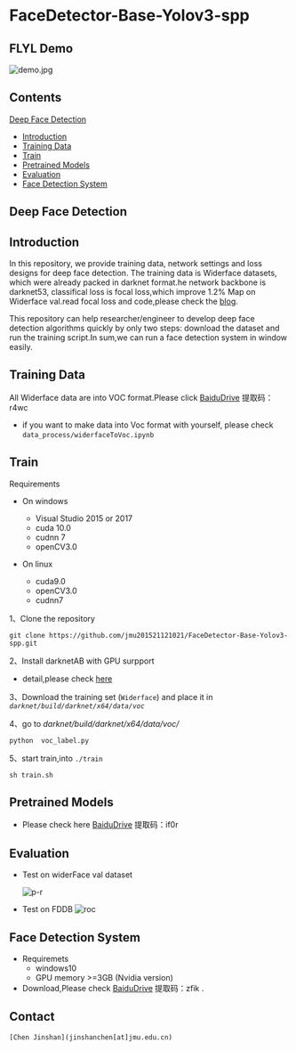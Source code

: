# FaceDetector-Base-Yolov3-spp

## FLYL Demo

![demo.jpg](https://github.com/jmu201521121021/FaceDetector-Base-Yolov3-spp/blob/master/results/face-test1.jpg)

## Contents
[Deep Face Detection](#deep-face-detection)
- [Introduction](#introduction)
- [Training Data](#training-data)
- [Train](#train)
- [Pretrained Models](#pretrained-models)
- [Evaluation](#evaluation)
- [Face Detection System](#face-detection-system)

## Deep Face Detection

## Introduction

In this repository, we provide training data, network settings and loss designs for deep face detection.
The training data is Widerface datasets, which were already packed in darknet  format.he network backbone is darknet53, classifical loss is focal loss,which  improve 1.2%  Map on Widerface val.read focal loss and code,please check the [blog](https://blog.csdn.net/jmu201521121021/article/details/87907324).

This repository can help researcher/engineer to develop deep face detection  algorithms quickly by only two steps: download the dataset and run the training script.In sum,we can run a face detection system in window easily.

## Training Data

All Widerface data are into VOC format.Please click [BaiduDrive](链接：https://pan.baidu.com/s/1AyGyDAR_15wkCqH4mD_nvw )  提取码：r4wc 

- if you want to make data into Voc format with yourself, please check `data_process/widerfaceToVoc.ipynb `

## Train
Requirements

- On windows
  - Visual Studio 2015 or 2017
  - cuda 10.0
  - cudnn 7
  - openCV3.0

- On linux
  - cuda9.0
  - openCV3.0 
  - cudnn7

1、Clone the repository

```
git clone https://github.com/jmu201521121021/FaceDetector-Base-Yolov3-spp.git
```

2、Install darknetAB with GPU surpport 

- detail,please check [here](https://github.com/AlexeyAB/darknet/blob/master/README.md) 

3、Download the training set (`Widerface`) and place it in *`darknet/build/darknet/x64/data/voc`*



4、go to *darknet/build/darknet/x64/data/voc/*

```
python  voc_label.py
```

5、start train,into `./train`
```
sh train.sh
```



## Pretrained Models

- Please check here [BaiduDrive](链接：https://pan.baidu.com/s/14fCHdlc_dXqgDwftsfHBWA ) 提取码：if0r 
  ​

## Evaluation

- Test on widerFace val dataset

  ![p-r](https://github.com/jmu201521121021/FaceDetector-Base-Yolov3-spp/blob/master/evaluation/PR%20Curve%20of%20yolov3-spp-face.png)

- Test on FDDB
  ![roc](https://github.com/jmu201521121021/FaceDetector-Base-Yolov3-spp/blob/master/evaluation/ROC-curve-final.png)

## Face Detection System
- Requiremets
  - windows10
  - GPU memory >=3GB (Nvidia version)
- Download,Please check [BaiduDrive](链接：https://pan.baidu.com/s/1IHw47TLpMun9oBUUVFj8zg ) 提取码：zfik .

## Contact

```
[Chen Jinshan](jinshanchen[at]jmu.edu.cn)
```


